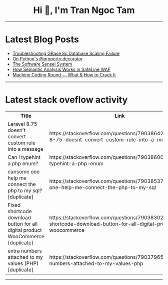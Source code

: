 <h1 align="center">Hi 👋, I'm Tran Ngoc Tam</h1>

---

# Latest Blog Posts 
<!-- BLOG-POST-LIST:START -->
- [Troubleshooting GBase 8c Database Scaling Failure](https://dev.to/congcong/troubleshooting-gbase-8c-database-scaling-failure-25f9)
- [On Python&#39;s @property decorator](https://dev.to/tmarice/on-pythons-property-decorator-el5)
- [The Software Sensei System](https://dev.to/cheetah100/the-software-sensei-system-462k)
- [How Semantic Analysis Works in SafeLine WAF](https://dev.to/carrie_luo1/how-semantic-analysis-works-in-safeline-waf-nk9)
- [Machine Coding Round — What &amp; How to Crack It](https://dev.to/tutortacademy/machine-coding-round-what-how-to-crack-it-59d6)
<!-- BLOG-POST-LIST:END -->

---

# Latest stack oveflow activity
<table>
  <tr><th>Title</th><th>Link</th></tr>
  <!-- STACKOVERFLOW:START --><tr><td>Laravel 8.75 doesn&#39;t convert custom rule into a message</td><td>https://stackoverflow.com/questions/79038642/laravel-8-75-doesnt-convert-custom-rule-into-a-message</td></tr><tr><td>Can I typehint a php enum?</td><td>https://stackoverflow.com/questions/79038600/can-i-typehint-a-php-enum</td></tr><tr><td>cansome one help me connect the php to my sql? [duplicate]</td><td>https://stackoverflow.com/questions/79038537/cansome-one-help-me-connect-the-php-to-my-sql</td></tr><tr><td>Fixed shortcode download button for all digital product WooCommerce [duplicate]</td><td>https://stackoverflow.com/questions/79038302/fixed-shortcode-download-button-for-all-digital-product-woocommerce</td></tr><tr><td>extra numbers attached to my values &lpar;PHP&rpar; [duplicate]</td><td>https://stackoverflow.com/questions/79037965/extra-numbers-attached-to-my-values-php</td></tr><!-- STACKOVERFLOW:END -->
</table>

---


